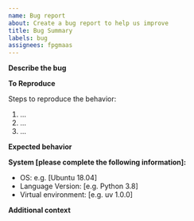 ```yaml
---
name: Bug report
about: Create a bug report to help us improve
title: Bug Summary
labels: bug
assignees: fpgmaas
---
```


**Describe the bug**

<!-- A clear and concise description of what the bug is. -->

**To Reproduce**

Steps to reproduce the behavior:

1. ...
1. ...
1. ...

**Expected behavior**

<!-- A clear and concise description of what you expected to happen. -->

**System \[please complete the following information\]:**

- OS: e.g. [Ubuntu 18.04]
- Language Version: [e.g. Python 3.8]
- Virtual environment: [e.g. uv 1.0.0]

**Additional context**

<!-- Add any other context about the problem here. -->
